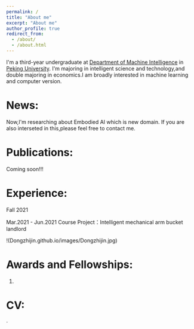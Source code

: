 ```yaml
---
permalink: /
title: "About me"
excerpt: "About me"
author_profile: true
redirect_from: 
  - /about/
  - /about.html
---
```


I'm a third-year undergraduate at [Department of Machine Intelligence](http://www.cis.pku.edu.cn) in [Peking University](https://pku.edu.cn). I'm majoring in
intelligent science and technology,and double majoring in economics.I am broadly interested in machine learning and computer version.

News:
======
Now,I'm researching about Embodied AI which is new domain. If you are also interseted in this,please feel free to contact me.

Publications:
======
Coming soon!!!


Experience:
======

Fall 2021



Mar.2021 - Jun.2021  Course Project：Intelligent mechanical arm bucket landlord

!(Dongzhijin.github.io/images/Dongzhijin.jpg)







Awards and Fellowships:
======
1.


CV:
======
·


